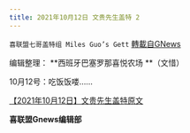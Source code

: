 ```yaml
---
title: 2021年10月12日 文贵先生盖特 2
---
```

`喜联盟七哥盖特组 Miles Guo’s Gett` [轉載自GNews](https://gnews.org/zh-hans/1594463/)

编辑整理： **西班牙巴塞罗那喜悦农场 **（文惜）

10月12号：吃饭饭喽……

[【2021年10月12日】文贵先生盖特原文](https://gettr.com/post/pdxux7054a)

**喜联盟Gnews编辑部**
